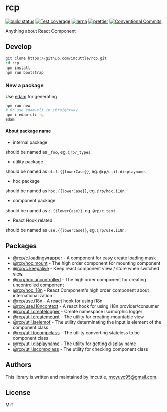 # rcp

[![build status](https://img.shields.io/travis/imcuttle/rcp/master.svg?style=flat-square)](https://travis-ci.org/imcuttle/rcp)
[![Test coverage](https://img.shields.io/codecov/c/github/imcuttle/rcp.svg?style=flat-square)](https://codecov.io/github/imcuttle/rcp?branch=master)
[![lerna](https://img.shields.io/badge/maintained%20with-lerna-cc00ff.svg)](https://lernajs.io/)
[![prettier](https://img.shields.io/badge/code_style-prettier-ff69b4.svg?style=flat-square)](https://prettier.io/)
[![Conventional Commits](https://img.shields.io/badge/Conventional%20Commits-1.0.0-yellow.svg)](https://conventionalcommits.org)

Anything about React Component

## Develop

```bash
git clone https://github.com/imcuttle/rcp.git
cd rcp
npm install
npm run bootstrap
```

### New a package

Use [edam](https://github.com/imcuttle/edam) for generating.

```bash
npm run new
# Or use edam-cli in straightway
npm i edam-cli -g
edam
```

#### About package name

- internal package

should be named as `_foo`, eg. `@rp/_types`.

- utility package

should be named as `util.{{lowerCase}}`, eg. `@rp/util.displayname`.

- hoc package

should be named as `hoc.{{lowerCase}}`, eg. `@rp/hoc.i18n`.

- component package

should be named as `c.{{lowerCase}}`, eg. `@rp/c.text`.

- React Hook related

should be named as `use.{{lowerCase}}`, eg. `@rp/use.i18n`.

## Packages

- [@rcp/c.loadingwrapper](packages/c.loadingwrapper) - A component for easy create loading mask  
- [@rcp/hoc.mount](packages/hoc.mount) - The high order component for mounting component  
- [@rcp/c.keepalive](packages/c.keepalive) - Keep react component view / store when switched view.  
- [@rcp/hoc.uncontrolled](packages/hoc.uncontrolled) - The high order component for creating uncontrolled component  
- [@rcp/hoc.i18n](packages/hoc.i18n) - React Component's high order component about internationalization  
- [@rcp/use.i18n](packages/use.i18n) - A react hook for using i18n  
- [@rcp/use.i18ncontext](packages/use.i18ncontext) - A react hook for using i18n provider/consumer  
- [@rcp/util.createlogger](packages/util.createlogger) - Create namespace isomorphic logger  
- [@rcp/util.createmount](packages/util.createmount) - The utility for creating mountable view  
- [@rcp/util.iselemof](packages/util.iselemof) - The utility determinating the input is element of the component class  
- [@rcp/util.tocompclass](packages/util.tocompclass) - The utility converting stateless to be component class  
- [@rcp/util.displayname](packages/util.displayname) - The utility for getting display name  
- [@rcp/util.iscompclass](packages/util.iscompclass) - The utility for checking component class  


## Authors

This library is written and maintained by imcuttle, [moyuyc95@gmail.com](mailto:moyuyc95@gmail.com).

## License

MIT
